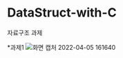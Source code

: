 # DataStruct-with-C
자료구조 과제

*과제1
![화면 캡처 2022-04-05 161640](https://user-images.githubusercontent.com/32426765/161699687-1b4caa56-3f7c-41f3-a199-f8c4d2528ba5.png)
